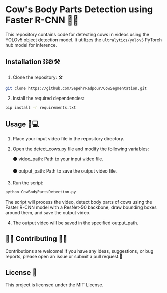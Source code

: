 
# Cow's Body Parts Detection using Faster R-CNN 🌱🐄

This repository contains code for detecting cows in videos using the YOLOv5 object detection model. It utilizes the `ultralytics/yolov5` PyTorch hub model for inference.

## Installation ⛓️⚙️⚒️

1. Clone the repository: 🛠️

```bash
git clone https://github.com/SepehrRadpour/CowSegmentation.git
```

2. Install the required dependencies:

```bash
pip install -r requirements.txt
```

## Usage 🐄💻

1. Place your input video file in the repository directory.

2. Open the detect_cows.py file and modify the following variables:

      ⚫️ video_path: Path to your input video file.

      ⚫️ output_path: Path to save the output video file.

3. Run the script:

```bash
python CowBodyPartsDetection.py
```

The script will process the video, detect body parts of cows using the Faster R-CNN model with a ResNet-50 backbone, draw bounding boxes around them, and save the output video.

4. The output video will be saved in the specified output_path.


## 🙌🏻 Contributing 🙌🏻

Contributions are welcome! If you have any ideas, suggestions, or bug reports, please open an issue or submit a pull request.📌

## License 📝

This project is licensed under the MIT License.
